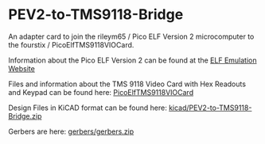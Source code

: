 # PEV2-to-TMS9118-Bridge
An adapter card to join the rileym65 / Pico ELF Version 2 microcomputer to the fourstix / PicoElfTMS9118VIOCard.

Information about the Pico ELF Version 2 can be found at the [ELF Emulation Website](https://www.elf-emulation.com/hardware.html)

Files and information about the TMS 9118 Video Card with Hex Readouts and Keypad can be found here: [PicoElfTMS9118VIOCard](https://github.com/fourstix/PicoElfTMS9118VIOCard)

Design Files in KiCAD format can be found here: [kicad/PEV2-to-TMS9118-Bridge.zip](https://github.com/awasson/PEV2-to-TMS9118-Bridge/blob/main/kicad/PEV2-to-TMS9118-Bridge.zip)

Gerbers are here: [gerbers/gerbers.zip](https://github.com/awasson/PEV2-to-TMS9118-Bridge/blob/main/gerbers/gerbers.zip)

